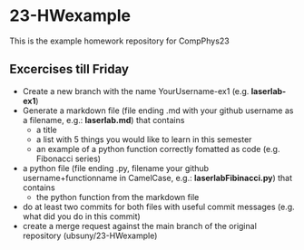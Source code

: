 # 23-HWexample
This is the example homework repository for CompPhys23

## Excercises till Friday

- Create a new branch with the name YourUsername-ex1 (e.g. __laserlab-ex1__)
- Generate a markdown file (file ending .md with your github username as a filename, e.g.: __laserlab.md__) that contains
  - a title
  - a list with 5 things you would like to learn in this semester
  - an example of a python function correctly fomatted as code (e.g. Fibonacci series)
- a python file (file ending .py, filename your github username+functionname in CamelCase, e.g.: __laserlabFibinacci.py__) that contains
  - the python function from the markdown file
- do at least two commits for both files with useful commit messages (e.g. what did you do in this commit)
- create a merge request against the main branch of the original repository (ubsuny/23-HWexample)

